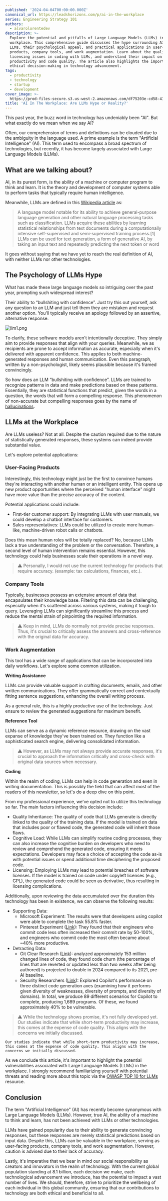 ```yaml
---
published: '2024-04-04T00:00:00.000Z'
canonical_url: https://leadshorizons.com/p/ai-in-the-workplace
series: Engineering Strategy 101
authors:
  - alvarolorentedev
description: >-
  Explore the potential and pitfalls of Large Language Models (LLMs) in the
  workplace. This comprehensive guide discusses the hype surrounding AI and
  LLMs, their psychological appeal, and practical applications in user-facing
  products, company tools, and work augmentation. Learn about the quality and
  licensing issues in coding with LLMs, and understand their impact on
  productivity and code quality. The article also highlights the importance of
  ethical decision-making in technology advancement.
Tags:
  - productivity
  - technology
  - startup
  - development
cover_image: >-
  https://prod-files-secure.s3.us-west-2.amazonaws.com/df75203e-cd58-41eb-8339-d5bf4288eb0e/5695fb01-7665-42a8-9ec5-5f3400222df3/bearly-generated-image-PCT6BW.png?X-Amz-Algorithm=AWS4-HMAC-SHA256&X-Amz-Content-Sha256=UNSIGNED-PAYLOAD&X-Amz-Credential=ASIAZI2LB466QCXSIZY2%2F20250130%2Fus-west-2%2Fs3%2Faws4_request&X-Amz-Date=20250130T120437Z&X-Amz-Expires=3600&X-Amz-Security-Token=IQoJb3JpZ2luX2VjEJz%2F%2F%2F%2F%2F%2F%2F%2F%2F%2FwEaCXVzLXdlc3QtMiJHMEUCIFsL5k4Bcpc7aXICxtoXB9sNau%2B1TS6tEpiEbdCZvi%2FYAiEA2iYpa%2FWyrb1gwnS2BgM%2FxOMmBvH%2FIpfpmnPmkfEVrwcqiAQIpf%2F%2F%2F%2F%2F%2F%2F%2F%2F%2FARAAGgw2Mzc0MjMxODM4MDUiDOsFPY4ZanOSWCop%2BircA5TKsY%2B65OMbMH90AkpxzLleR4FUHj1V95nAvaMDO9cT%2FUaptpXYpE9nQU%2FPnjt9z3L2KNTS5MDyPyPdg7Xovie3PFY3NeUvgGh1fpPTDS8kWsDFSSKXogNXHFkhQWfY20v05BkY2CNJXrDZPPupTUBe3bZAEAljLM6GXYUyLpziNNQto%2BOpfhIhmz6GZf8RYsKc5rASwR%2BJkx3dJ4rjBYJdMmLkTEQrnJ6O8X3UIKFwWeJYNSDn8HSAOkyC6Pb4M5foE%2Bo1pw2GB9GEwt5qhiaXjlUAeBBMP60Z%2BT3%2B6bzs0kx4PfLEItVLimn2l7BX%2BC6TvKLF9bfV6HymtdGAW2%2FC0GctaIK7de0l2c%2F8Rg4%2FrOXbDNoWePlykKJb4zckVmYtliCsGR0YPzebZTpLqxNAcOBV77dmF1NgQMoaFKs9UrA%2B%2BXdDOkeZvzq97jpKOFSEUtKChYEO4KvAxzU%2BAYhdeR2vkD4HiVMESwkPLA4aUDqTH%2Fxy%2FhhM%2FRNZZXk9pouxNuoP%2B3YNPUnXgLkJcS9fNOGjQ%2B6%2BhyLePAq1W4vhQz%2FezsOfgviN3oXbFq1U6nUrNrRjkbI4f9PqqDK1kA%2BiFFDY8TBYxcmmdijkY1XWUiK7MrywWKjr8lpCMObE7bwGOqUBUEwLreThC1hzF%2FNr0C8t4QyLUuBGMI1T6Nw8oQE5SmecA6Vb%2B1khgewtHzw6pAf5yUNz25kThYriJZHVQWtoFToqEQWQh9Q8I3kpijdJwX3p5UlU4AFST8JH7xJIh7VDduz1TplR9u%2B0zCBH5dUDo5qFehINJNo6lEX%2Fi18KAoppVS4CIWbXbCE5ZbK95J%2FR1SP%2FzHi6iNE7otKF4d8T7pxJUONw&X-Amz-Signature=8cea814384de7884ceefdf542b63d903ead0ddbc5e2e4dfbb9359bfc0a4e6aac&X-Amz-SignedHeaders=host&x-id=GetObject
title: 'AI In The Workplace: Are LLMs Hype or Reality?'
---
```


This past year, the buzz word in technology has undeniably been "AI". But what exactly do we mean when we say AI?


Often, our comprehension of terms and definitions can be clouded due to the ambiguity in the language used. A prime example is the term "Artificial Intelligence" (AI). This term used to encompass a broad spectrum of technologies, but recently, it has become largely associated with Large Language Models (LLMs).


## What are we talking about?


AI, in its purest form, is the ability of a machine or computer program to think and learn. It is the theory and development of computer systems able to perform tasks that typically require human intelligence. 


Meanwhile, LLMs are defined in this [Wikipedia article](https://en.wikipedia.org/wiki/Large_language_model) as: 


> A language model notable for its ability to achieve general-purpose language generation and other natural language processing tasks such as classification. LLMs acquire these abilities by learning statistical relationships from text documents during a computationally intensive self-supervised and semi-supervised training process.[1] LLMs can be used for text generation, a form of generative AI, by taking an input text and repeatedly predicting the next token or word


It goes without saying that we have yet to reach the real definition of AI, with neither LLMs nor other technologies.


## The Psychology of LLMs Hype


What has made these large language models so intriguing over the past year, prompting such widespread interest?


Their ability to “bullshiting with confidence”. Just try this out yourself, ask any question to an LLM and just tell them they are mistaken and request another option. You'll typically receive an apology followed by an assertive, alternative response.


![llm1.png](https://prod-files-secure.s3.us-west-2.amazonaws.com/df75203e-cd58-41eb-8339-d5bf4288eb0e/702b745b-8e9a-437c-a8ee-92063ef1b0c2/llm1.png?X-Amz-Algorithm=AWS4-HMAC-SHA256&X-Amz-Content-Sha256=UNSIGNED-PAYLOAD&X-Amz-Credential=ASIAZI2LB46663YAN2EF%2F20250130%2Fus-west-2%2Fs3%2Faws4_request&X-Amz-Date=20250130T120438Z&X-Amz-Expires=3600&X-Amz-Security-Token=IQoJb3JpZ2luX2VjEJz%2F%2F%2F%2F%2F%2F%2F%2F%2F%2FwEaCXVzLXdlc3QtMiJHMEUCIHA1B2jpVzC13Y%2FNAhdj6o%2FyByGOlYcp%2FVrviSaRJwFOAiEAjgR9BrJObgSivOGpyPnI%2FTXtXTtBQqITzaXQA%2BP%2BFuYqiAQIpf%2F%2F%2F%2F%2F%2F%2F%2F%2F%2FARAAGgw2Mzc0MjMxODM4MDUiDKOvXrmf2NnXzLAyqSrcA16QZIF3NIlN9XtS0ezjNUffj51r2MpiYCuKzhmViOXGBEJ2UWQ9zz1Ln2YDTp%2BDJHRWDukGvUq8Tgy7kv%2BgRbGiFW%2F%2BfTWfIA%2FsX87OvaG1zRJ1vxpxr7b9MaeFd6q3EbW0ZoTpGoMpBBnnXEN%2Fdpew3oNfSy8nxkkZj8PN7qmUP8xNCMi1XCbeQ1ipfmiolxXq0Cabd64kpdb9yFcdz67ZhYNcgiMzLWTuHd%2Fp2hBIETIpxQlbh3TUadp9O%2FXOmekGLxRxfZUPm2l%2BBttVDh3i3HxF7lphSxxkRXM%2FVIDsjPLFFL1dK5eWm%2F3uTds7Pg%2BLNbiejfnzPueM67gkWtV6eF3XSR3KpfrEPEbLBc7VvTdr01OzPDH2gjRkVywupT9toLXOTT9gboC%2FimT3UfeRZso8TN4ZjcXMP%2Fco5LgS6fsqEklyvY1AtQL6aMvU0kgUEmjaUT5lO2aL7XlFyvCwsfcptik7b3mCBhp%2FwOc5WV80lNMwUwaBs%2F04nIUiyHZo%2FxVxxEQ48OWtRDN9IKeP%2B71%2BgYiidMLONSVkptzFd4QzwUhZkI2NoN2fuqwv9HDs%2FzpVUdeTJuWmCC2TvZP1kwdClUNhyHPcmeRFw1jhs57Fym3v%2FREVeHpAMMvF7bwGOqUBTyHuAdL7W8Gkz2AAzAmrfv1bhfpM0EjtbtNGfynxe%2BNtQ03LOr1svPEbN9a1IrhNuvFMlj1BUnoUqMCx9JtsS5fXI3nbpc%2Fi%2FMFnRT9Q5AOA6VtLExPFy1tip4XLkqWAAojCI%2FigCpTCLEXxTxkCkUq0MaQFRE%2FF1AdCcHF%2Bznaq0V4JhdqCDP3ARRqmBOWCGTw8c8hCeEssT0dZfWOaacE5LcTH&X-Amz-Signature=e2aa05cd4a82ab8d155fc9231f834ff9d18f80bd57acb8ea50f01f11ba6fa633&X-Amz-SignedHeaders=host&x-id=GetObject)


To clarify, these software models aren't intentionally deceptive. They simply aim to provide responses that align with your queries. Meanwhile, we as recipients are prone to accept information as accurate, especially when it's delivered with apparent confidence. This applies to both machine-generated responses and human communication. Even this paragraph, written by a non-psychologist, likely seems plausible because it's framed convincingly.


So how does an LLM “bullshiting with confidence”. LLMs are trained to recognize patterns in data and make predictions based on these patterns. Essentially, they are statistical functions that predict, given the words in a question, the words that will form a compelling response. This phenomenon of non-accurate but compelling responses goes by the name of [hallucinations](https://en.wikipedia.org/wiki/Hallucination_(artificial_intelligence)).


## LLMs at the Workplace


Are LLMs useless? Not at all. Despite the caution required due to the nature of statistically generated responses, these systems can indeed provide substantial value.


Let's explore potential applications:


### User-Facing Products


Interestingly, this technology might just be the first to convince humans they're interacting with another human or an intelligent entity. This opens up new product opportunities where the perceived "human interface" might have more value than the precise accuracy of the content.


Potential applications could include:

- First-tier customer support: By integrating LLMs with user manuals, we could develop a chatbot interface for customers.
- Sales representatives: LLMs could be utilized to create more human-like, machine-driven robot calls or chatbots.

Does this mean human roles will be totally replaced? No, because LLMs lack a true understanding of the problem or the conversation. Therefore, a second level of human intervention remains essential. However, this technology could help businesses scale their operations in a novel way.


> ⚠️ Personally, I would not use the current technology for products that require accuracy. (example: tax calculations, finances, etc.).


### Company Tools 


Typically, businesses possess an extensive amount of data that encapsulates their knowledge base. Filtering this data can be challenging, especially when it's scattered across various systems, making it tough to query. Leveraging LLMs can significantly streamline this process and reduce the mental strain of pinpointing the required information.


> ⚠️ Keep in mind, LLMs do normally not provide precise responses. Thus, it's crucial to critically assess the answers and cross-reference with the original data for accuracy.


### Work Augmentation


This tool has a wide range of applications that can be incorporated into daily workflows. Let's explore some common utilization.


**Writing Assistance**


LLMs can provide valuable support in crafting documents, emails, and other written communications. They offer grammatically correct and contextually fitting sentence suggestions, enhancing the overall writing process.


As a general rule, this is a highly productive use of the technology. Just ensure to review the generated suggestions for maximum benefit.


**Reference Tool**


LLMs can serve as a dynamic reference resource, drawing on the vast expanse of knowledge they've been trained on. They function like a sophisticated search engine, delivering consolidated information.


> ⚠️ However, as LLMs may not always provide accurate responses, it's crucial to approach the information critically and cross-check with original data sources when necessary.


**Coding**


Within the realm of coding, LLMs can help in code generation and even in writing documentation. This is possibly the field that can affect most of the readers of this newsletter, so let's do a deep dive on this point.


From my professional experience, we've opted not to utilize this technology so far. The main factors influencing this decision include:

- Quality Inheritance: The quality of code that LLMs generate is directly linked to the quality of the training data. If the model is trained on data that includes poor or flawed code, the generated code will inherit those flaws.
- Cognitive Load: While LLMs can simplify routine coding processes, they can also increase the cognitive burden on developers who need to review and comprehend the generated code, ensuring it meets expectations. Developers may face a choice of accepting the code as-is with potential issues or spend additional time deciphering the proposed code.
- Licensing: Employing LLMs may lead to potential breaches of software licenses. If the model is trained on code under copyleft licenses (e.g., GPL), the generated code could be seen as derivative, thus resulting in licensing complications.

Additionally, upon reviewing the data accumulated over the duration this technology has been in existence, we can observe the following results:

- Supporting Data:
	- Microsoft Experiment: The results were that developers using copilot were able to complete the task 55.8% faster.
	- Pinterest  Experiment ([Link](https://www.youtube.com/watch?v=70Rc4wJRluA&t=1032s)):  They found that their engineers who commit code less often increased their commit rate by 50-100%, and engineers who commit code the most often became about ~40% more productive.
- Detracting Data:
	- Git Clear Research ([Link](https://www.gitclear.com/coding_on_copilot_data_shows_ais_downward_pressure_on_code_quality)): analyzed approximately 153 million changed lines of code, they found code churn (the percentage of lines that are reverted or updated less than two weeks after being authored) is projected to double in 2024 compared to its 2021, pre-AI baseline.
	- Security Researchers ([Link](https://www.theregister.com/2021/08/25/github_copilot_study/)): Explored Copilot's performance on three distinct code generation axes (examining how it performs given diversity of weaknesses, diversity of prompts, and diversity of domains). In total, we produce 89 different scenarios for Copilot to complete, producing 1,689 programs. Of these, we found approximately 40% to be vulnerable.

> ⚠️ While the technology shows promise, it's not fully developed yet.  
> Our studies indicate that while short-term productivity may increase, this comes at the expense of code quality. This aligns with the concerns we initially discussed.


	Our studies indicate that while short-term productivity may increase, this comes at the expense of code quality. This aligns with the concerns we initially discussed.


As we conclude this article, it's important to highlight the potential vulnerabilities associated with Large Language Models (LLMs) in the workplace. I strongly recommend familiarizing yourself with potential threats and reading more about this topic via the [OWASP TOP 10 for LLMs](https://owasp.org/www-project-top-10-for-large-language-model-applications/assets/PDF/OWASP-Top-10-for-LLMs-2023-slides-v1_0.pdf) resource.


## Conclusion


The term "Artificial Intelligence" (AI) has recently become synonymous with Large Language Models (LLMs). However, true AI, the ability of a machine to think and learn, has not been achieved with LLMs or other technologies. 

LLMs have gained popularity due to their ability to generate convincing responses, but these responses are merely statistical predictions based on input data. Despite this, LLMs can be valuable in the workplace, serving as user-facing products, company tools, and work augmentation. However, caution is advised due to their lack of accuracy. 


Lastly, it's imperative that we bear in mind our social responsibility as creators and innovators in the realm of technology. With the current global population standing at 8.1 billion, each decision we make, each technological advancement we introduce, has the potential to impact a vast number of lives. We should, therefore, strive to prioritize the wellbeing of each individual in this global community, ensuring that our contributions to technology are both ethical and beneficial to all.

